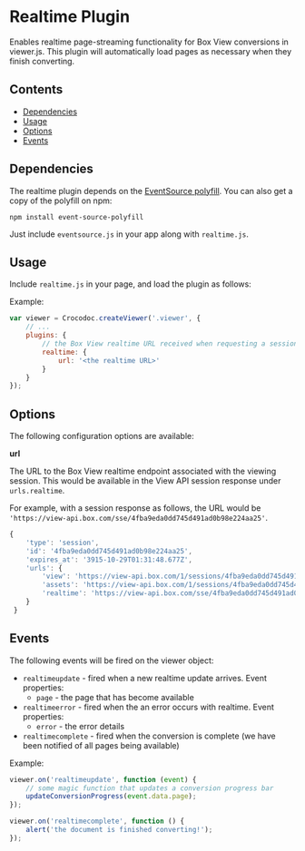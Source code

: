 # Realtime Plugin

Enables realtime page-streaming functionality for Box View conversions in viewer.js. This plugin will automatically load pages as necessary when they finish converting.

## Contents
* [Dependencies](#dependencies)
* [Usage](#usage)
* [Options](#options)
* [Events](#events)


## Dependencies

The realtime plugin depends on the [EventSource polyfill](https://github.com/Yaffle/EventSource). You can also get a copy of the polyfill on npm:

```
npm install event-source-polyfill
```

Just include `eventsource.js` in your app along with `realtime.js`.


## Usage

Include `realtime.js` in your page, and load the plugin as follows:

Example:
```js
var viewer = Crocodoc.createViewer('.viewer', {
    // ...
    plugins: {
        // the Box View realtime URL received when requesting a session
        realtime: {
            url: '<the realtime URL>'
        }
    }
});
```


## Options

The following configuration options are available:

**url**

The URL to the Box View realtime endpoint associated with the viewing session. This would be available in the View API session response under `urls.realtime`.

For example, with a session response as follows, the URL would be `'https://view-api.box.com/sse/4fba9eda0dd745d491ad0b98e224aa25'`.

```js
{
    'type': 'session',
    'id': '4fba9eda0dd745d491ad0b98e224aa25',
    'expires_at': '3915-10-29T01:31:48.677Z',
    'urls': {
        'view': 'https://view-api.box.com/1/sessions/4fba9eda0dd745d491ad0b98e224aa25/view',
        'assets': 'https://view-api.box.com/1/sessions/4fba9eda0dd745d491ad0b98e224aa25/assets/',
        'realtime': 'https://view-api.box.com/sse/4fba9eda0dd745d491ad0b98e224aa25'
    }
 }
```

## Events

The following events will be fired on the viewer object:

* `realtimeupdate` - fired when a new realtime update arrives. Event properties:
    * `page` - the page that has become available
* `realtimeerror` - fired when the an error occurs with realtime. Event properties:
    * `error` - the error details
* `realtimecomplete` - fired when the conversion is complete (we have been notified of all pages being available)

Example:
```js
viewer.on('realtimeupdate', function (event) {
    // some magic function that updates a conversion progress bar
    updateConversionProgress(event.data.page);
});

viewer.on('realtimecomplete', function () {
    alert('the document is finished converting!');
});
```
